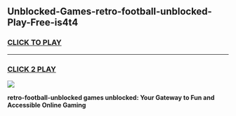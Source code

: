 
## Unblocked-Games-retro-football-unblocked-Play-Free-is4t4
<h3>
<a href="https://premium76.site?title=retro-football-unblocked&ref=19M">CLICK TO PLAY</a></h3>
<hr>

<h3>
<a href="https://premium76.site?title=retro-football-unblocked&ref=19M">CLICK 2 PLAY</a>
  
</h3>

<a href="https://premium76.site?title=retro-football-unblocked&ref=19M"><img src="https://clearcache.store/games.png"></a>


**retro-football-unblocked games unblocked: Your Gateway to Fun and Accessible Online Gaming**
